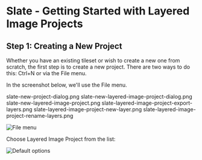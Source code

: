 # Slate - Getting Started with Layered Image Projects

## Step 1: Creating a New Project

Whether you have an existing tileset or wish to create a new one from scratch, the first step is to create a new project. There are two ways to do this: Ctrl+N or via the File menu.

In the screenshot below, we'll use the File menu.

slate-new-project-dialog.png
slate-new-layered-image-project-dialog.png
slate-new-layered-image-project.png
slate-layered-image-project-export-layers.png
slate-layered-image-project-new-layer.png
slate-layered-image-project-rename-layers.png

![File menu](https://github.com/mitchcurtis/slate/blob/master/doc/images/slate-getting-started-1.png)

Choose Layered Image Project from the list:

![Default options](https://github.com/mitchcurtis/slate/blob/master/doc/images/slate-new-project-dialog.png)
